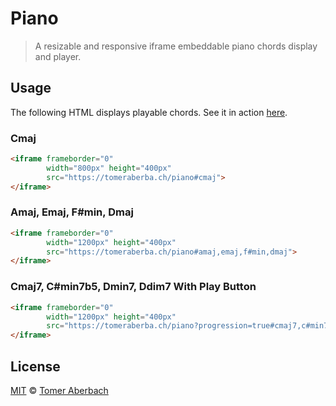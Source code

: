 # Piano

> A resizable and responsive iframe embeddable piano chords display and player.

## Usage

The following HTML displays playable chords. See it in action [here](https://tomeraberba.ch/html/article/piano.html).

### Cmaj

```html
<iframe frameborder="0"
        width="800px" height="400px"
        src="https://tomeraberba.ch/piano#cmaj">
</iframe>
```

### Amaj, Emaj, F#min, Dmaj

```html
<iframe frameborder="0"
        width="1200px" height="400px"
        src="https://tomeraberba.ch/piano#amaj,emaj,f#min,dmaj">
</iframe>
```

### Cmaj7, C#min7b5, Dmin7, Ddim7 With Play Button

```html
<iframe frameborder="0"
        width="1200px" height="400px"
        src="https://tomeraberba.ch/piano?progression=true#cmaj7,c#min7b5,dmin7,ddim7">
</iframe>
```

## License

[MIT](https://github.com/TomerAberbach/piano/blob/master/license) © [Tomer Aberbach](https://github.com/TomerAberbach)
